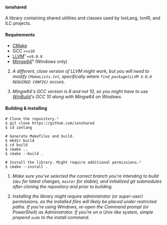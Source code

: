 #### ionshared

A library containing shared utilities and classes used by IonLang,
IonIR, and ILC projects.

#### Requirements

* [CMake](https://cmake.org/download/)
* GCC `>=v10`
* [LLVM](https://releases.llvm.org/download.html)¹ `=v9.0.0`
* [Mingw64](http://mingw-w64.org/doku.php/download)² (Windows only)

2. _A different, close version of LLVM might work, but you will need to modify
`CMakeLists.txt`, specifically where `find_package(LLVM X.0.0 REQUIRED CONFIG)` occurs._

1. _Mingw64's GCC version is 8 and not 10, so you might have to use
[WinBuild](http://win-builds.org/doku.php)'s GCC 10 along with Mingw64 on Windows._

#### Building & installing

```shell
# Clone the repository.¹
$ git clone https://github.com/ionshared
$ cd ionlang

# Generate Makefiles and build.
$ mkdir build
$ cd build
$ cmake ..
$ cmake --build .

# Install the library. Might require additional permissions.²
$ cmake --install .
```

1. _Make sure you've selected the correct branch you're intending to
build (`dev` for latest changes, `master` for stable), and initialized
git submodules after cloning the repository and prior to building._

2. _Installing the library might require administrator (or super-user)
permissions, as the installed files will likely be placed under restricted
paths. If you're using Windows, re-open the Command prompt (or PowerShell)
as Administrator. If you're on a Unix-like system, simple prepend `sudo` to
the install command._
